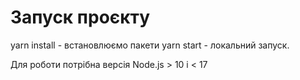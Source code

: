 # Запуск проєкту
yarn install - встановлюємо пакети
yarn start - локальний запуск.

Для роботи потрібна версія Node.js > 10 i < 17

